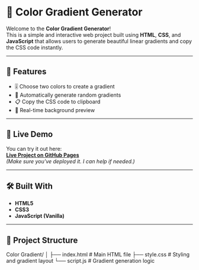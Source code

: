 # 🎨 Color Gradient Generator

Welcome to the **Color Gradient Generator**!  
This is a simple and interactive web project built using **HTML**, **CSS**, and **JavaScript** that allows users to generate beautiful linear gradients and copy the CSS code instantly.


---

## 🌟 Features

- 🎚️ Choose two colors to create a gradient
- 🔄 Automatically generate random gradients
- 📋 Copy the CSS code to clipboard
- 🌈 Real-time background preview

---

## 🚀 Live Demo

You can try it out here:  
**[Live Project on GitHub Pages](https://dishusingla001.github.io/Javascript-Projects/Color%20Gradient/)**  
*(Make sure you've deployed it. I can help if needed.)*

---

## 🛠️ Built With

- **HTML5**
- **CSS3**
- **JavaScript (Vanilla)**

---

## 📁 Project Structure

Color Gradient/
│
├── index.html # Main HTML file
├── style.css # Styling and gradient layout
└── script.js # Gradient generation logic
